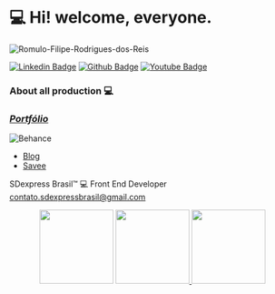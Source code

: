 # 💻 Hi! welcome, everyone.
<p align="left"> <img src="https://komarev.com/ghpvc/?username=Romulo-Filipe-Rodrigues-dos-Reis&label=Profile%20views&color=0e75b6&style=flat" alt="Romulo-Filipe-Rodrigues-dos-Reis" /> </p>

[![Linkedin Badge](https://img.shields.io/badge/-LinkedIn-blue?style=flat-square&logo=Linkedin&logoColor=white&link=https://www.linkedin.com/in/sdexpressbrasil/)](https://www.linkedin.com/in/sdexpressbrasil/)
[![Github Badge](https://img.shields.io/badge/-Github-000?style=flat-square&logo=Github&logoColor=white&link=https://github.com/Romulo-Filipe-Rodrigues-dos-Reis)](https://github.com/Romulo-Filipe-Rodrigues-dos-Reis)
[![Youtube Badge](https://img.shields.io/badge/-YouTube-ff0000?style=flat-square&labelColor=ff0000&logo=youtube&logoColor=white&link=https://www.youtube.com/channel/UC_lQIwKUfXKLHTU-CFHBhng/about)](https://www.youtube.com/channel/UC_lQIwKUfXKLHTU-CFHBhng/about)

### About all production 💻 
### [*Portfólio*](https://meu-portfolio-2021-2022.netlify.app/) 
![Behance](https://img.shields.io/badge/Behance-1769ff?style=flat-square&logo=behance&logoColor=white=https://www.behance.net/sdexpressbrasil/appreciated) 
- [Blog](https://sdexpresscriativo.blogspot.com/p/album.html)
- [Savee](https://savee.it/romulo_filipe_rodrigues_dos_reis/) 

SDexpress Brasil™
💻 Front End Developer
 contato.sdexpressbrasil@gmail.com
 
 <p align="center">
  <img height="130em" src="https://github-readme-streak-stats.herokuapp.com/?user=Romulo-Filipe-Rodrigues-dos-Reis&theme=dracula" />
  <a href="https://github.com/Romulo-Filipe-Rodrigues-dos-Reis">
  <img height="130em" src="https://github-readme-stats.vercel.app/api?username=Romulo-Filipe-Rodrigues-dos-Reis&show_icons=true&theme=dracula&include_all_commits=true&count_private=true"/>
  <img height="130em" src="https://github-readme-stats.vercel.app/api/top-langs/?username=Romulo-Filipe-Rodrigues-dos-Reis&layout=compact&langs_count=16&theme=dracula"/> 
</p> 
